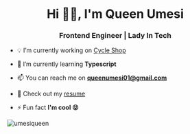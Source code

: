 <h1 align="center">Hi 🙋‍♀️, I'm Queen Umesi</h1>
<h3 align="center">Frontend Engineer | Lady In Tech</h3>

- 💡 I’m currently working on [Cycle Shop](https://cycle-shop.vercel.app/)

- 🌱 I’m currently learning **Typescript**

- 📫 You can reach me on **queenumesi01@gmail.com**

- 📄 Check out my [resume](https://ibb.co/YXTnz3Z)

- ⚡ Fun fact **I'm cool 😝**


<p><img align="left" src="https://github-readme-stats.vercel.app/api/top-langs?username=umesiqueen&show_icons=true&locale=en&layout=compact" alt="umesiqueen" /></p>
